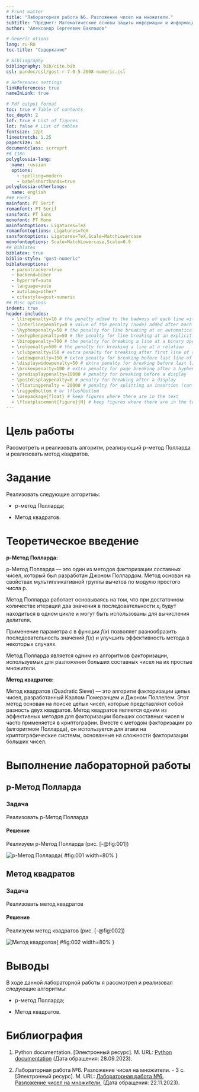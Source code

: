```yaml
---
# Front matter
title: "Лабораторная работа №6. Разложение чисел на множители."
subtitle: "Предмет: Математические основы защиты информации и информационной безопасности"
author: "Александр Сергеевич Баклашов"

# Generic otions
lang: ru-RU
toc-title: "Содержание"

# Bibliography
bibliography: bib/cite.bib
csl: pandoc/csl/gost-r-7-0-5-2008-numeric.csl

# References settings
linkReferences: true
nameInLink: true

# Pdf output format
toc: true # Table of contents
toc_depth: 2
lof: true # List of figures
lot: false # List of tables
fontsize: 12pt
linestretch: 1.25
papersize: a4
documentclass: scrreprt
## I18n
polyglossia-lang:
  name: russian
  options:
	- spelling=modern
	- babelshorthands=true
polyglossia-otherlangs:
  name: english
### Fonts
mainfont: PT Serif
romanfont: PT Serif
sansfont: PT Sans
monofont: PT Mono
mainfontoptions: Ligatures=TeX
romanfontoptions: Ligatures=TeX
sansfontoptions: Ligatures=TeX,Scale=MatchLowercase
monofontoptions: Scale=MatchLowercase,Scale=0.9
## Biblatex
biblatex: true
biblio-style: "gost-numeric"
biblatexoptions:
  - parentracker=true
  - backend=biber
  - hyperref=auto
  - language=auto
  - autolang=other*
  - citestyle=gost-numeric
## Misc options
indent: true
header-includes:
  - \linepenalty=10 # the penalty added to the badness of each line within a paragraph (no associated penalty node) Increasing the value makes tex try to have fewer lines in the paragraph.
  - \interlinepenalty=0 # value of the penalty (node) added after each line of a paragraph.
  - \hyphenpenalty=50 # the penalty for line breaking at an automatically inserted hyphen
  - \exhyphenpenalty=50 # the penalty for line breaking at an explicit hyphen
  - \binoppenalty=700 # the penalty for breaking a line at a binary operator
  - \relpenalty=500 # the penalty for breaking a line at a relation
  - \clubpenalty=150 # extra penalty for breaking after first line of a paragraph
  - \widowpenalty=150 # extra penalty for breaking before last line of a paragraph
  - \displaywidowpenalty=50 # extra penalty for breaking before last line before a display math
  - \brokenpenalty=100 # extra penalty for page breaking after a hyphenated line
  - \predisplaypenalty=10000 # penalty for breaking before a display
  - \postdisplaypenalty=0 # penalty for breaking after a display
  - \floatingpenalty = 20000 # penalty for splitting an insertion (can only be split footnote in standard LaTeX)
  - \raggedbottom # or \flushbottom
  - \usepackage{float} # keep figures where there are in the text
  - \floatplacement{figure}{H} # keep figures where there are in the text
---
```


# Цель работы

Рассмотреть и реализовать алгоритм, реализующий p-метод Полларда и реализовать метод квадратов.

# Задание

Реализовать следующие алгоритмы:

- p-метод Полларда;

- Метод квадратов.

# Теоретическое введение

**p-Метод Полларда:**

p-Метод Полларда — это один из методов факторизации составных чисел, который был разработан Джоном Поллардом. Метод основан на свойствах мультипликативной группы вычетов по модулю простого числа p.

Метод Полларда работает основываясь на том, что при достаточном количестве итераций два значения в последовательности $x_i$ будут находиться в одном цикле и могут быть использованы для вычисления делителя.

Применение параметра $c$ в функции $f(x)$ позволяет разнообразить последовательность значений $f(x)$ и улучшить эффективность метода в некоторых случаях.

Метод Полларда является одним из алгоритмов факторизации, используемых для разложения больших составных чисел на их простые множители.

**Метод квадратов:**

Метод квадратов (Quadratic Sieve) — это алгоритм факторизации целых чисел, разработанный Карлом Померанцем и Джоном Поллелем. Этот метод основан на поиске целых чисел, которые представляют собой разность двух квадратов. Метод квадратов является одним из эффективных методов для факторизации больших составных чисел и часто применяется в криптографии. Вместе с методом факторизации ро (алгоритмом Полларда), он используется для атаки на криптографические системы, основанные на сложности факторизации больших чисел.

# Выполнение лабораторной работы

## p-Метод Полларда

### Задача

Реализовать p-Метод Полларда

#### Решение

Реализуем p-Метод Полларда  (рис. [-@fig:001])

![p-Метод Полларда](image/1.png){ #fig:001 width=80% }

## Метод квадратов

### Задача

Реализовать метод квадратов

#### Решение

Реализуем метод квадратов (рис. [-@fig:002])

![Метод квадратов](image/2.png){ #fig:002 width=80% }

# Выводы

В ходе данной лабораторной работы я рассмотрел и реализовал следующие алгоритмы:

- p-метод Полларда;

- Метод квадратов.

# Библиография

1. Python documentation. [Электронный ресурс]. М. URL: [Python documentation](https://docs.python.org/3/index.html) (Дата обращения: 28.09.2023).

2. Лабораторная работа №6. Разложение чисел на множители. - 3 с. [Электронный ресурс]. М. URL: [Лабораторная работа №6. Разложение чисел на множители.](https://esystem.rudn.ru/pluginfile.php/2089818/mod_folder/content/0/lab06.pdf) (Дата обращения: 22.11.2023).